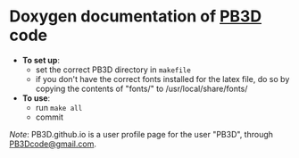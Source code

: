 # Doxygen documentation of [PB3D](https://toonweyens.github.io/PB3D) code

* **To set up**:
    * set the correct PB3D directory in `makefile`
    * if you don't have the correct fonts installed for the latex file, do so by copying the contents of "fonts/" to /usr/local/share/fonts/
* **To use**:
    * run `make all`
    * commit

*Note*:
PB3D.github.io is a user profile page for the user "PB3D", through PB3Dcode@gmail.com.
